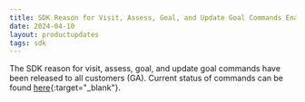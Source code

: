 ```yaml
---
title: SDK Reason for Visit, Assess, Goal, and Update Goal Commands Enabled for All Customers
date: 2024-04-10
layout: productupdates
tags: sdk 
---
```


The SDK reason for visit, assess, goal, and update goal commands have been released to all customers (GA). Current status of commands can be found [here](/product-updates/commands-module/#progress){:target="_blank"}. 
